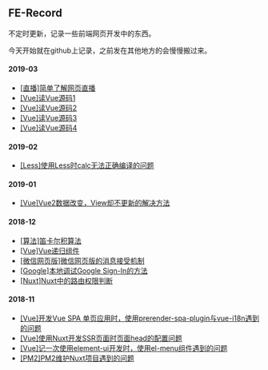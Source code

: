 ## FE-Record
不定时更新，记录一些前端网页开发中的东西。 

今天开始就在github上记录，之前发在其他地方的会慢慢搬过来。 
#### 2019-03
- [[直播]简单了解网页直播](./2019-03/简单了解网页直播.md)
- [[Vue]读Vue源码1](./2019-03/读Vue源码1.md)
- [[Vue]读Vue源码2](./2019-03/读Vue源码2.md)
- [[Vue]读Vue源码3](./2019-03/读Vue源码3.md)
- [[Vue]读Vue源码4](./2019-03/读Vue源码4.md)

#### 2019-02
- [[Less]使用Less时calc无法正确编译的问题](./2019-02/使用Less时calc无法正确编译的问题.md)

#### 2019-01
- [[Vue]Vue2数据改变，View却不更新的解决方法](./2019-01/Vue2数据改变，View却不更新的解决方法.md)

#### 2018-12
- [[算法]笛卡尔积算法](./2018-12/笛卡尔积算法.md)
- [[Vue]Vue递归组件](./2018-12/Vue递归组件.md)
- [[微信网页版]微信网页版的消息接受机制](./2018-12/微信网页版的消息接受机制.md)
- [[Google]本地调试Google Sign-In的方法](./2018-12/本地调试Google-Sign-In.md)
- [[Nuxt]Nuxt中的路由权限判断](./2018-12/Nuxt中的路由权限判断.md)

#### 2018-11
- [[Vue]开发Vue SPA 单页应用时，使用prerender-spa-plugin与vue-i18n遇到的问题](./2018-11/prerender-spa-plugin与vue-i18n.md)
- [[Vue]使用Nuxt开发SSR页面时页面head的配置问题](./2018-11/nuxt-head.md)
- [[Vue]记一次使用element-ui开发时，使用el-menu组件遇到的问题](./2018-11/el-menu-bug.md)
- [[PM2]PM2维护Nuxt项目遇到的问题](./2018-11/pm2-problem.md)
